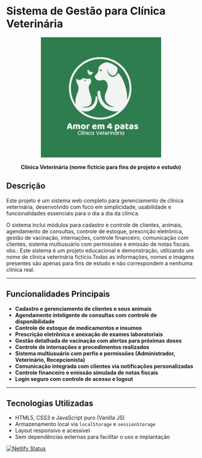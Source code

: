 
# Sistema de Gestão para Clínica Veterinária

<p align="center">
  <img src="https://raw.githubusercontent.com/daianemh/clinicaveterinariafront/refs/heads/main/clinica%20veterinaria%20front/Logotipo.jpg" alt="Logotipo Clínica Veterinária" width="320" />
</p>

<p align="center">
  <strong>Clínica Veterinária (nome fictício para fins de projeto e estudo)</strong>
</p>

## Descrição

Este projeto é um sistema web completo para gerenciamento de clínica veterinária, desenvolvido com foco em simplicidade, usabilidade e funcionalidades essenciais para o dia a dia da clínica.

O sistema inclui módulos para cadastro e controle de clientes, animais, agendamento de consultas, controle de estoque, prescrição eletrônica, gestão de vacinação, internações, controle financeiro, comunicação com clientes, sistema multiusuário com permissões e emissão de notas fiscais.
obs.: Este sistema é um projeto educacional e demonstração, utilizando um nome de clínica veterinária fictício.Todas as informações, nomes e imagens presentes são apenas para fins de estudo e não correspondem a nenhuma clínica real.

---

## Funcionalidades Principais

- **Cadastro e gerenciamento de clientes e seus animais**
- **Agendamento inteligente de consultas com controle de disponibilidade**
- **Controle de estoque de medicamentos e insumos**
- **Prescrição eletrônica e anexação de exames laboratoriais**
- **Gestão detalhada de vacinação com alertas para próximas doses**
- **Controle de internações e procedimentos realizados**
- **Sistema multiusuário com perfis e permissões (Administrador, Veterinário, Recepcionista)**
- **Comunicação integrada com clientes via notificações personalizadas**
- **Controle financeiro e emissão simulada de notas fiscais**
- **Login seguro com controle de acesso e logout**

---

## Tecnologias Utilizadas

- HTML5, CSS3 e JavaScript puro (Vanilla JS)
- Armazenamento local via `localStorage` e `sessionStorage`
- Layout responsivo e acessível
- Sem dependências externas para facilitar o uso e implantação


[![Netlify Status](https://api.netlify.com/api/v1/badges/50a41fec-a9d6-4286-9b1c-ce4a0fddeb1a/deploy-status)](https://app.netlify.com/projects/clinicaveterinariasistema/deploys)


